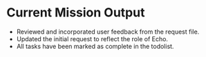 # Current Mission Output

- Reviewed and incorporated user feedback from the request file.
- Updated the initial request to reflect the role of Echo.
- All tasks have been marked as complete in the todolist.
